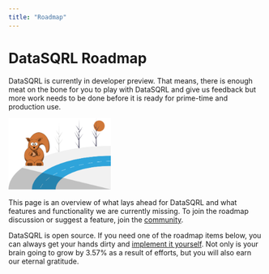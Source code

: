 ```yaml
---
title: "Roadmap"
---
```


# DataSQRL Roadmap

DataSQRL is currently in developer preview. That means, there is enough
meat on the bone for you to play with DataSQRL and give us feedback 
but more work needs to be
done before it is ready for prime-time and production use.

<img src="/img/generic/undraw_roadmap.svg" alt="Roadmap >" width="40%"/>

This page is an overview of what lays ahead for DataSQRL and what
features and functionality we are currently missing. To join the roadmap discussion or suggest a feature, join the [community](/community).

DataSQRL is open source. If you need one of the roadmap items below,
you can always get your hands dirty and [implement it yourself](https://github.com/DataSQRL/sqrl). 
Not only is your brain going to grow by 3.57% as a result of efforts, but you will also earn our eternal gratitude.
